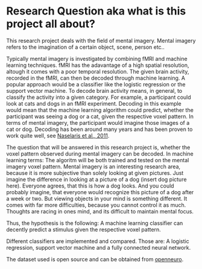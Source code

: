 # Research Question aka what is this project all about?

This research project deals with the field of mental imagery. Mental imagery refers to the imagination of a certain object, scene, person etc..

Typically mental imagery is investigated by combining fMRI and machine learning techniques. fMRI has the adavantage of a high spatial resolution, altough it comes with a poor temporal resolution. The given brain activity, recorded in the fMRI, can then be decoded through machine learning. A popular approach would be a classifier like the logistic regression or the support vector machine. To decode brain activity means, in general, to classify the activity into a given category. For example, a participant could look at cats and dogs in an fMRI experiment. Decoding in this example would mean that the machine learning algorithm could predict, whether the participant was seeing a dog or a cat, given the respective voxel pattern. In terms of mental imagery, the participant would imagine those images of a cat or dog. Decoding has been around many years and has been proven to work quite well, see [Naselaris et al., 2011](https://www.sciencedirect.com/science/article/pii/S1053811910010657?casa_token=1Uey6U2ByjwAAAAA:6qHcdw5hdNlKg6e-WymuGXcqPSg2zu648D_dCGAQNe5DEtIpaQp4h8DE-EdaCCbLw8DVA-uE9A).

The question that will be answered in this research project is, whether the voxel pattern observed during mental imagery can be decoded. In machine learning terms: The algoritm will be both trained and tested on the mental imagery voxel pattern. Mental imagery is an interesting research area, because it is more subjective than solely looking at given pictures. Just imagine the difference in looking at a picture of a dog (insert dog picture here). Everyone agrees, that this is how a dog looks. And you could probably imagine, that everyone would recognize this picture of a dog after a week or two. But viewing objects in your mind is something different. It comes with far more difficulties, because you cannot control it as much. Thoughts are racing in ones mind, and its difficult to maintain mental focus.

Thus, the hypothesis is the following:
A machine learning classifier can decently predict a stimulus given the respective voxel pattern.

Different classifiers are implemented and compared. Those are: A logistic regression, support vector machine and a fully connected neural network.

The dataset used is open source and can be obtained from [openneuro](https://openneuro.org/datasets/ds001506/versions/1.3.1). 



